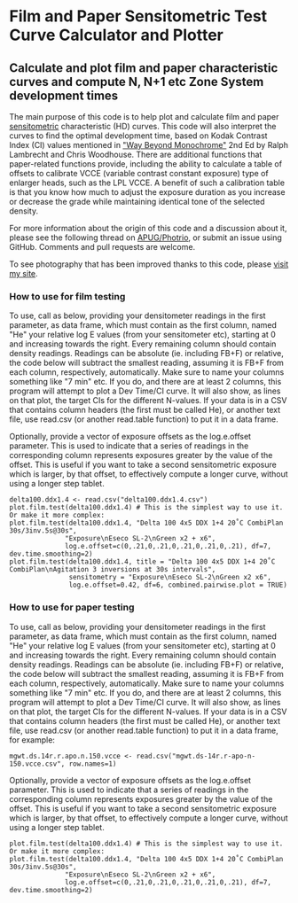 # Film and Paper Sensitometric Test Curve Calculator and Plotter
## Calculate and plot film and paper characteristic curves and compute N, N+1 etc Zone System development times 

The main purpose of this code is to help plot and calculate film and paper [sensitometric](https://en.wikipedia.org/wiki/Sensitometry) 
characteristic (HD) curves. This code will also interpret the curves
to find the optimal development time, based on Kodak Contrast Index (CI) values mentioned in ["Way Beyond Monochrome"](https://www.amazon.co.uk/Way-Beyond-Monochrome-Traditional-Photography/dp/1138297372) 
2nd Ed by Ralph Lambrecht and Chris Woodhouse. There are additional functions that paper-related functions provide, including the
ability to calculate a table of offsets to calibrate VCCE (variable contrast constant exposure) type of enlarger heads, such as the
LPL VCCE. A benefit of such a calibration table is that you know how much to adjust the exposure duration as you increase or decrease
the grade while maintaining identical tone of the selected density.

For more information about the origin of this code and a discussion about it, please see the following thread 
on [APUG/Photrio](https://www.photrio.com/forum/threads/algorithm-numerical-approach-for-computing-ci-contrast-index.106414/), or submit an issue using GitHub. Comments 
and pull requests are welcome.

To see photography that has been improved thanks to this code, please [visit my site](http://rafal.net).

### How to use for film testing
To use, call as below, providing your densitometer readings in the first parameter, as data frame, which must contain as the first
column, named "He" your relative log E values (from your sensitometer etc), starting at 0 and increasing towards the right.
Every remaining column should contain density readings. Readings can be absolute (ie. including FB+F) or relative, the code below
will subtract the smallest reading, assuming it is FB+F from each column, respectively, automatically.
Make sure to name your columns something like "7 min" etc. If you do, and there are at least 2 columns, this program will attempt to plot
a Dev Time/CI curve. It will also show, as lines on that plot, the target CIs for the different N-values.
If your data is in a CSV that contains column headers (the first must be called He), or another text file, 
use read.csv (or another read.table function) to put it in a data frame.

Optionally, provide a vector of exposure offsets as the log.e.offset parameter. This is used to indicate that a series of readings
in the corresponding column represents exposures greater by the value of the offset. This is useful if you want to take a second
sensitometric exposure which is larger, by that offset, to effectively compute a longer curve, without using a longer step tablet.

```
delta100.ddx1.4 <- read.csv("delta100.ddx1.4.csv")
plot.film.test(delta100.ddx1.4) # This is the simplest way to use it. Or make it more complex:
plot.film.test(delta100.ddx1.4, "Delta 100 4x5 DDX 1+4 20˚C CombiPlan 30s/3inv.5s@30s", 
              "Exposure\nEseco SL-2\nGreen x2 + x6", 
              log.e.offset=c(0,.21,0,.21,0,.21,0,.21,0,.21), df=7, dev.time.smoothing=2)
plot.film.test(delta100.ddx1.4, title = "Delta 100 4x5 DDX 1+4 20˚C CombiPlan\nAgitation 3 inversions at 30s intervals", 
               sensitometry = "Exposure\nEseco SL-2\nGreen x2 x6", 
               log.e.offset=0.42, df=6, combined.pairwise.plot = TRUE)
```

### How to use for paper testing
To use, call as below, providing your densitometer readings in the first parameter, as data frame, which must contain as the first
column, named "He" your relative log E values (from your sensitometer etc), starting at 0 and increasing towards the right.
Every remaining column should contain density readings. Readings can be absolute (ie. including FB+F) or relative, the code below
will subtract the smallest reading, assuming it is FB+F from each column, respectively, automatically.
Make sure to name your columns something like "7 min" etc. If you do, and there are at least 2 columns, this program will attempt to plot
a Dev Time/CI curve. It will also show, as lines on that plot, the target CIs for the different N-values.
If your data is in a CSV that contains column headers (the first must be called He), or another text file, 
use read.csv (or another read.table function) to put it in a data frame, for example:
```
mgwt.ds.14r.r.apo.n.150.vcce <- read.csv("mgwt.ds-14r.r-apo-n-150.vcce.csv", row.names=1)
```

Optionally, provide a vector of exposure offsets as the log.e.offset parameter. This is used to indicate that a series of readings
in the corresponding column represents exposures greater by the value of the offset. This is useful if you want to take a second
sensitometric exposure which is larger, by that offset, to effectively compute a longer curve, without using a longer step tablet.

```
plot.film.test(delta100.ddx1.4) # This is the simplest way to use it. Or make it more complex:
plot.film.test(delta100.ddx1.4, "Delta 100 4x5 DDX 1+4 20˚C CombiPlan 30s/3inv.5s@30s",
              "Exposure\nEseco SL-2\nGreen x2 + x6", 
              log.e.offset=c(0,.21,0,.21,0,.21,0,.21,0,.21), df=7, dev.time.smoothing=2)
```
